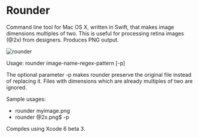 Rounder
=======
Command line tool for Mac OS X, written in Swift, that makes image dimensions multiples of two. This is useful for processing retina images (@2x) from designers. Produces PNG output.

![rounder](http://cl.ly/image/0D040K0p1f0j/rounder.png)

Usage: 
rounder image-name-regex-pattern [-p]

The optional parameter -p makes rounder preserve the original file instead of replacing it. Files with dimensions which are already multiples of two are ignored.

Sample usages:

+ rounder myimage.png
+ rounder @2x.png$ -p


Compiles using Xcode 6 beta 3.
